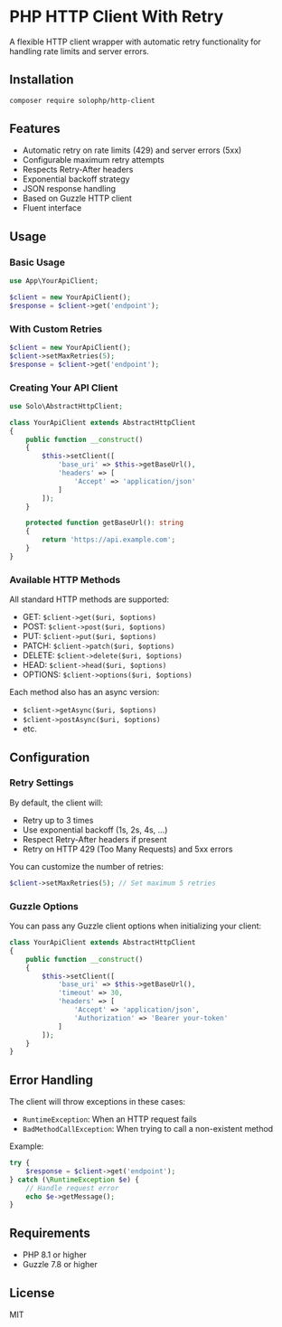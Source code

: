 # PHP HTTP Client With Retry

A flexible HTTP client wrapper with automatic retry functionality for handling rate limits and server errors.

## Installation

```bash
composer require solophp/http-client
```

## Features

- Automatic retry on rate limits (429) and server errors (5xx)
- Configurable maximum retry attempts
- Respects Retry-After headers
- Exponential backoff strategy
- JSON response handling
- Based on Guzzle HTTP client
- Fluent interface

## Usage

### Basic Usage

```php
use App\YourApiClient;

$client = new YourApiClient();
$response = $client->get('endpoint');
```

### With Custom Retries

```php
$client = new YourApiClient();
$client->setMaxRetries(5);
$response = $client->get('endpoint');
```

### Creating Your API Client

```php
use Solo\AbstractHttpClient;

class YourApiClient extends AbstractHttpClient
{
    public function __construct()
    {
        $this->setClient([
            'base_uri' => $this->getBaseUrl(),
            'headers' => [
                'Accept' => 'application/json'
            ]
        ]);
    }

    protected function getBaseUrl(): string 
    {
        return 'https://api.example.com';
    }
}
```

### Available HTTP Methods

All standard HTTP methods are supported:

- GET: `$client->get($uri, $options)`
- POST: `$client->post($uri, $options)`
- PUT: `$client->put($uri, $options)`
- PATCH: `$client->patch($uri, $options)`
- DELETE: `$client->delete($uri, $options)`
- HEAD: `$client->head($uri, $options)`
- OPTIONS: `$client->options($uri, $options)`

Each method also has an async version:

- `$client->getAsync($uri, $options)`
- `$client->postAsync($uri, $options)`
- etc.

## Configuration

### Retry Settings

By default, the client will:
- Retry up to 3 times
- Use exponential backoff (1s, 2s, 4s, ...)
- Respect Retry-After headers if present
- Retry on HTTP 429 (Too Many Requests) and 5xx errors

You can customize the number of retries:

```php
$client->setMaxRetries(5); // Set maximum 5 retries
```

### Guzzle Options

You can pass any Guzzle client options when initializing your client:

```php
class YourApiClient extends AbstractHttpClient
{
    public function __construct()
    {
        $this->setClient([
            'base_uri' => $this->getBaseUrl(),
            'timeout' => 30,
            'headers' => [
                'Accept' => 'application/json',
                'Authorization' => 'Bearer your-token'
            ]
        ]);
    }
}
```

## Error Handling

The client will throw exceptions in these cases:

- `RuntimeException`: When an HTTP request fails
- `BadMethodCallException`: When trying to call a non-existent method

Example:

```php
try {
    $response = $client->get('endpoint');
} catch (\RuntimeException $e) {
    // Handle request error
    echo $e->getMessage();
}
```

## Requirements

- PHP 8.1 or higher
- Guzzle 7.8 or higher

## License
MIT